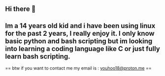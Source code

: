 ## Hi there 👋

Im a 14 years old kid and i have been using linux for the past 2 years, I really enjoy it.
I only know basic python and bash scripting but im looking into learning a coding language like C or just fully learn bash scripting.
---

 == btw if you want to contact me my email is : youhoo18@proton.me ==


